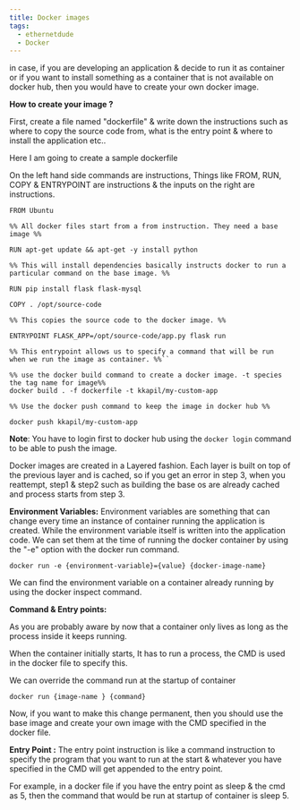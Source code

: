```yaml
---
title: Docker images
tags:
  - ethernetdude
  - Docker
---
```

in case, if you are developing an application & decide to run it as container or if you want to install something as a container that is not available on docker hub, then you would have to create your own docker image.

**How to create your image ?**

First, create a file named "dockerfile" & write down the instructions such as where to copy the source code from, what is the entry point & where to install the application etc..

Here I am going to create a sample dockerfile 

On the left hand side commands are instructions, Things like FROM, RUN, COPY & ENTRYPOINT are instructions & the inputs on the right are instructions.


```
FROM Ubuntu 

%% All docker files start from a from instruction. They need a base image %%

RUN apt-get update && apt-get -y install python 

%% This will install dependencies basically instructs docker to run a particular command on the base image. %%

RUN pip install flask flask-mysql

COPY . /opt/source-code

%% This copies the source code to the docker image. %%

ENTRYPOINT FLASK_APP=/opt/source-code/app.py flask run 

%% This entrypoint allows us to specify a command that will be run when we run the image as container. %%``

%% use the docker build command to create a docker image. -t species the tag name for image%%
docker build . -f dockerfile -t kkapil/my-custom-app

%% Use the docker push command to keep the image in docker hub %%

docker push kkapil/my-custom-app
```

**Note**: You have to login first to docker hub using the `docker login` command to be able to push the image.

Docker images are created in a Layered fashion. Each layer is built on top of the previous layer and is cached, so if you get an error in step 3, when you reattempt, step1 & step2 such as building the base os are already cached and process starts from step 3.

**Environment Variables:** Environment variables are something that can change every time an instance of container running the application is created. While the environment variable itself is written into the application code. We can set them at the time of running the docker container by using the "-e" option with the docker run command.

```
docker run -e {environment-variable}={value} {docker-image-name}
```

We can find the environment variable on a container already running by using the docker inspect command.

**Command & Entry points:** 

As you are probably aware by now that a container only lives as long as the process inside it keeps running. 

When the container initially starts, It has to run a process, the CMD is used in the docker file to specify this.

We can override the command run at the startup of container 

```
docker run {image-name } {command}
```

Now, if you want to make this change permanent, then you should use the base image and create your own image with the CMD specified in the docker file.

**Entry Point :** The entry point instruction is like a command instruction to specify the program that you want to run at the start & whatever you have specified in the CMD will get appended to the entry point.

For example, in a docker file if you have the entry point as sleep & the cmd as 5, then the command that would be run at startup of container is sleep 5.

